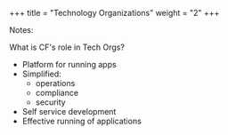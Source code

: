 +++
title = "Technology Organizations"
weight = "2"
+++

Notes:

What is CF's role in Tech Orgs?

- Platform for running apps
- Simplified:
	- operations
	- compliance
	- security
- Self service development
- Effective running of applications